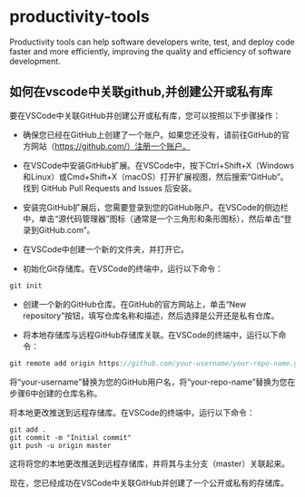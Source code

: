 # productivity-tools
Productivity tools can help software developers write, test, and deploy code faster and more efficiently, improving the quality and efficiency of software development.

## 如何在vscode中关联github,并创建公开或私有库

要在VSCode中关联GitHub并创建公开或私有库，您可以按照以下步骤操作：

- 确保您已经在GitHub上创建了一个账户。如果您还没有，请前往GitHub的官方网站（https://github.com/）注册一个账户。

- 在VSCode中安装GitHub扩展。在VSCode中，按下Ctrl+Shift+X（Windows和Linux）或Cmd+Shift+X（macOS）打开扩展视图，然后搜索“GitHub”。找到 GitHub Pull Requests and Issues 后安装。

- 安装完GitHub扩展后，您需要登录到您的GitHub账户。在VSCode的侧边栏中，单击“源代码管理器”图标（通常是一个三角形和条形图标），然后单击“登录到GitHub.com”。

- 在VSCode中创建一个新的文件夹，并打开它。

- 初始化Git存储库。在VSCode的终端中，运行以下命令：
```csharp
git init
```
- 创建一个新的GitHub仓库。在GitHub的官方网站上，单击“New repository”按钮，填写仓库名称和描述，然后选择是公开还是私有仓库。

- 将本地存储库与远程GitHub存储库关联。在VSCode的终端中，运行以下命令：
```csharp
git remote add origin https://github.com/your-username/your-repo-name.git
```
将“your-username”替换为您的GitHub用户名，将“your-repo-name”替换为您在步骤6中创建的仓库名称。

将本地更改推送到远程存储库。在VSCode的终端中，运行以下命令：
```shell 
git add .
git commit -m "Initial commit"
git push -u origin master
```
这将将您的本地更改推送到远程存储库，并将其与主分支（master）关联起来。

现在，您已经成功在VSCode中关联GitHub并创建了一个公开或私有的存储库。
